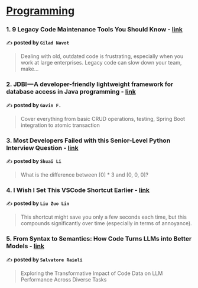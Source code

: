 
<h1><a href=https://medium.com/tag/programming/recommended target="_blank" rel="noopener noreferrer">Programming</a></h1>
<h3>1. 9 Legacy Code Maintenance Tools You Should Know - <a href="https://medium.com/overcast-blog/9-legacy-code-maintenance-tools-you-should-know-3315f3dfd75f" target="_blank" rel="noopener noreferrer">link</a></h3>

✍️ **posted by `Gilad Navot`**

<blockquote>Dealing with old, outdated code is frustrating, especially when you work at large enterprises. Legacy code can slow down your team, make…</blockquote>

<h3>2. JDBI — A developer-friendly lightweight framework for database access in Java programming - <a href="https://medium.com/itnext/jdbi-a-developer-friendly-lightweight-framework-for-database-access-in-java-programming-3f5537b526a7" target="_blank" rel="noopener noreferrer">link</a></h3>

✍️ **posted by `Gavin F.`**

<blockquote>Cover everything from basic CRUD operations, testing, Spring Boot integration to atomic transaction</blockquote>

<h3>3. Most Developers Failed with this Senior-Level Python Interview Question - <a href="https://medium.com/frontend-canteen/interviewer-what-is-the-difference-between-0-3-and-0-0-0-in-python-f642a0c93a11" target="_blank" rel="noopener noreferrer">link</a></h3>

✍️ **posted by `Shuai Li`**

<blockquote>What is the difference between [0] * 3 and [0, 0, 0]?</blockquote>

<h3>4. I Wish I Set This VSCode Shortcut Earlier - <a href="https://medium.com/gitconnected/i-wish-i-set-this-vscode-shortcut-earlier-3cfe851787fe" target="_blank" rel="noopener noreferrer">link</a></h3>

✍️ **posted by `Liu Zuo Lin`**

<blockquote>This shortcut might save you only a few seconds each time, but this compounds significantly over time (especially in terms of annoyance).</blockquote>

<h3>5. From Syntax to Semantics: How Code Turns LLMs into Better Models - <a href="https://medium.com/gitconnected/from-syntax-to-semantics-how-code-turns-llms-into-better-models-1fc04fcda722" target="_blank" rel="noopener noreferrer">link</a></h3>

✍️ **posted by `Salvatore Raieli`**

<blockquote>Exploring the Transformative Impact of Code Data on LLM Performance Across Diverse Tasks</blockquote>

